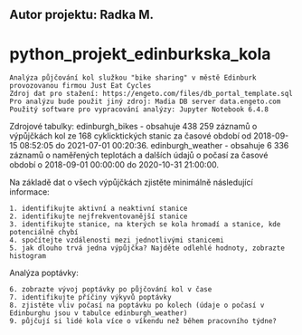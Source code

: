 ## Autor projektu: Radka M. ##

# python_projekt_edinburkska_kola
    Analýza půjčování kol služkou "bike sharing" v městě Edinburk provozovanou firmou Just Eat Cycles
    Zdroj dat pro stažení: https://engeto.com/files/db_portal_template.sql 
    Pro analýzu bude použit jiný zdroj: Madia DB server data.engeto.com
    Použitý software pro vypracování analýzy: Jupyter Notebook 6.4.8

Zdrojové tabulky:
    edinburgh_bikes - obsahuje 438 259 záznamů o výpůjčkách kol ze 168 cyklicktických stanic za časové období od 2018-09-15 08:52:05 do 2021-07-01 00:20:36.
    edinburgh_weather - obsahuje 6 336 záznamů o naměřených teplotách a dalších údajů o počasí za časové období o 2018-09-01 00:00:00 do 2020-10-31 21:00:00.
    
Na základě dat o všech výpůjčkách zjistěte minimálně následující informace:

    1. identifikujte aktivní a neaktivní stanice
    2. identifikujte nejfrekventovanější stanice
    3. identifikujte stanice, na kterých se kola hromadí a stanice, kde potenciálně chybí
    4. spočítejte vzdálenosti mezi jednotlivými stanicemi
    5. jak dlouho trvá jedna výpůjčka? Najděte odlehlé hodnoty, zobrazte histogram

Analýza poptávky:

    6. zobrazte vývoj poptávky po půjčování kol v čase
    7. identifikujte příčiny výkyvů poptávky
    8. zjistěte vliv počasí na poptávku po kolech (údaje o počasí v Edinburghu jsou v tabulce edinburgh_weather)
    9. půjčují si lidé kola více o víkendu než během pracovního týdne?
